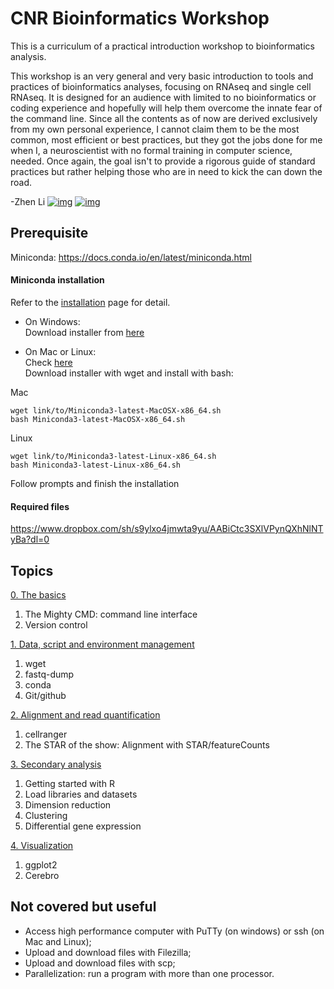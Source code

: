 # CNR Bioinformatics Workshop
This is a curriculum of a practical introduction workshop to bioinformatics analysis.   
   
This workshop is an very general and very basic introduction to tools and practices of bioinformatics analyses, focusing on RNAseq and single cell RNAseq. It is designed for an audience with limited to no bioinformatics or coding experience and hopefully will help them overcome the innate fear of the command line. Since all the contents as of now are derived exclusively from my own personal experience, I cannot claim them to be the most common, most efficient or best practices, but they got the jobs done for me when I, a neuroscientist with no formal training in computer science, needed. Once again, the goal isn't to provide a rigorous guide of standard practices but rather helping those who are in need to kick the can down the road.  

-Zhen Li [![img](https://img.icons8.com/color/18/000000/twitter--v1.png)](https://twitter.com/ZhenLi99325504) [![img](https://img.icons8.com/sf-black-filled/18/000000/github.png)](https://github.com/macros29)

## Prerequisite
Miniconda: https://docs.conda.io/en/latest/miniconda.html

#### Miniconda installation  
Refer to the [installation](https://docs.conda.io/projects/conda/en/latest/user-guide/install/index.html) page for detail.
   * On Windows:  
   Download installer from [here](https://docs.conda.io/en/latest/miniconda.html)  
      
   * On Mac or Linux:  
   Check [here](https://docs.conda.io/en/latest/miniconda.html)   
   Download installer with wget and install with bash:    

Mac
   ```
   wget link/to/Miniconda3-latest-MacOSX-x86_64.sh
   bash Miniconda3-latest-MacOSX-x86_64.sh
   ```
   Linux
   ```
   wget link/to/Miniconda3-latest-Linux-x86_64.sh
   bash Miniconda3-latest-Linux-x86_64.sh
   ``` 
   Follow prompts and finish the installation

#### Required files
https://www.dropbox.com/sh/s9ylxo4jmwta9yu/AABiCtc3SXlVPynQXhNlNTyBa?dl=0

## Topics
[0. The basics](0-the-basics.md)  
1. The Mighty CMD: command line interface  
2. Version control  

[1. Data, script and environment management](1-data-script-and-environment-management.md)
1. wget
2. fastq-dump
3. conda
4. Git/github

[2. Alignment and read quantification](2-alignment.md)
1. cellranger
2. The STAR of the show: Alignment with STAR/featureCounts

[3. Secondary analysis](3-secondary-analysis.md)
1. Getting started with R
2. Load libraries and datasets
3. Dimension reduction
4. Clustering
5. Differential gene expression

[4. Visualization](4-visualization.md)
1. ggplot2
2. Cerebro

## Not covered but useful
- Access high performance computer with PuTTy (on windows) or ssh (on Mac and Linux);
- Upload and download files with Filezilla;
- Upload and download files with scp;
- Parallelization: run a program with more than one processor.

